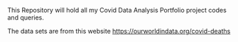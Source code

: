 This Repository will hold all my Covid Data Analysis Portfolio project codes and queries.

The data sets are from this website https://ourworldindata.org/covid-deaths
